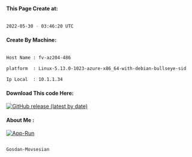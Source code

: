 
   
#### This Page Create at:

```bash

2022-05-30 - 03:46:20 UTC

```

#### Create By Machine:

```bash

Host Name : fv-az204-486

platform  : Linux-5.13.0-1023-azure-x86_64-with-debian-bullseye-sid

Ip Local  : 10.1.1.34

```
#### Download This code Here:

[![GitHub release (latest by date)](https://img.shields.io/github/v/release/Gosdan-Movsesian/Gosdan?style=for-the-badge&label=Download)](https://github.com/Gosdan-Movsesian/Gosdan/releases) 

</p> 

#### About Me :

[![App-Run](https://github.com/Gosdan-Movsesian/Gosdan/actions/workflows/App-Run.yml/badge.svg)](https://github.com/Gosdan-Movsesian/Gosdan/actions/workflows/App-Run.yml)

```bash

Gosdan-Movsesian

```

